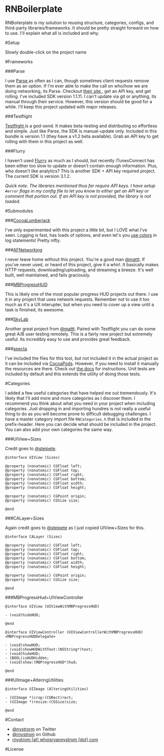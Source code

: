 RNBoilerplate
======

RNBoilerplate is my solution to reusing structure, categories, configs, and third-party libraries/frameworks. It should be pretty straight forward on how to use. I'll explain what all is included and why.

#Setup

Slowly double-click on the project name

#Frameworks

###Parse

I use [ Parse ](https://parse.com) as often as I can, though sometimes client requests remove them as an option. If I'm ever able to make the call on who/how we are doing networking, its Parse. Checkout [ their site ](https://parse.com), get an API key, and get rolling. I've included SDK version 1.1.11. I can't update via git or anything, its manual through their service. However, this version should be good for a while. I'll keep this project updated with major releases.

###Testflight

[ Testflight ](https://testflightapp.com/dashboard/) is a god-send. It makes beta-testing and distributing so effortless and simple. Just like Parse, the SDK is manual-update only. Included in this bundle is version 1.1 (they have a v1.2 beta available). Grab an API key to get rolling with them in this project as well.

###Flurry

I haven't used [Flurry](http://www.flurry.com) as much as I should, but recently iTunesConnect has been either too slow to update or doesn't contain enough information. Plus, who doesn't like analytics? This is another SDK + API key required project. The current SDK is version 3.1.2. 

*Quick note. The libraries mentioned thus far require API keys. I have setup <code>#error</code> flags in my config file to let you know to either get an API key or comment that portion out. If an API key is not provided, the library is not loaded.*

#Submodules

###[CocoaLumberjack](https://github.com/robbiehanson/CocoaLumberjack)

I've only experimented with this project a little bit, but I LOVE what I've seen. Logging is fast, has loads of options, and even let's you [use colors](https://github.com/robbiehanson/CocoaLumberjack/wiki/XcodeColors) in log statements! Pretty nifty.

###[AFNetworking](https://github.com/AFNetworking/AFNetworking)

I never leave home without this project. You're a good man [@mattt](https://github.com/mattt). If you've never used, or heard of this project, give it a whirl. It basically makes HTTP requests, downloading/uploading, and streaming a breeze. It's well built, well maintained, and fails graciously.

###[MBProgressHUD](https://github.com/jdg/MBProgressHUD)

This is likely one of the most popular progress HUD projects out there. I use it in any project that uses network requests. Remember not to use it too much as it's a UX interupter, but when you need to cover up a view until a task is finished, its awesome.

###[SkyLab](https://github.com/mattt/SkyLab)

Another great project from [@mattt](https://github.com/mattt). Paired with Testflight you can do some great A/B user testing remotely. This is a fairly new project but extremely useful. Its incredibly easy to use and provides great feedback.

###[specta](https://github.com/petejkim/specta)

I've included the files for this tool, but not included it in the actual project as it can be included via [CocoaPods](https://github.com/CocoaPods/CocoaPods). However, if you need to install it manually the resources are there. Check out [the docs](https://github.com/petejkim/specta) for instructions. Unit tests are included by default and this extends the utility of doing those tests.

#Categories

I added a few useful categories that have helped me out tremendously. It's likely that I'll add more and more categories as I discover them. I recommend you think about what you need in your project when including categories. Just dropping in and importing hundres is not really a useful thing to do as you will become prone to difficult debugging challenges. I have a master category import file <code>RNCategories.h</code> that is included in the prefix-header. Here you can decide what should be included in the project. You can also add your own categories the same way.

###UIView+Sizes

Credit goes to [@steipete](https://github.com/steipete).

    @interface UIView (Sizes)

    @property (nonatomic) CGFloat left;
    @property (nonatomic) CGFloat top;
    @property (nonatomic) CGFloat right;
    @property (nonatomic) CGFloat bottom;
    @property (nonatomic) CGFloat width;
    @property (nonatomic) CGFloat height;

    @property (nonatomic) CGPoint origin;
    @property (nonatomic) CGSize size;

    @end

###CALayer+Sizes

Again credit goes to [@steipete](https://github.com/steipete) as I just copied UIView+Sizes for this.

    @interface CALayer (Sizes)

    @property (nonatomic) CGFloat left;
    @property (nonatomic) CGFloat top;
    @property (nonatomic) CGFloat right;
    @property (nonatomic) CGFloat bottom;
    @property (nonatomic) CGFloat width;
    @property (nonatomic) CGFloat height;

    @property (nonatomic) CGPoint origin;
    @property (nonatomic) CGSize size;

    @end

###MBProgressHud+UIViewController

    @interface UIView (UIViewWithMBProgressHUD)

    - (void)hideHUD;

    @end

    @interface UIViewController (UIViewControllerWithMBProgressHUD)
    <MBProgressHUDDelegate>

    - (void)showHUD;
    - (void)showHUDWithText:(NSString*)text;
    - (void)hideHUD;
    - (BOOL)isHUDHidden;
    - (void)show:(MBProgressHUD*)hud;

    @end

###UIImage+AlteringUtilities

    @interface UIImage (AlteringUtilities)

    - (UIImage *)crop:(CGRect)rect;
    - (UIImage *)resize:(CGSize)size;

    @end

#Contact

* [@nystrorm](https://twitter.com/nystrorm) on Twitter
* [@rnystrom](https://github.com/rnystrom) on Github
* <a href="mailTo:rnystrom@whoisryannystrom.com">rnystrom [at] whoisryannystrom [dot] com</a>

#License